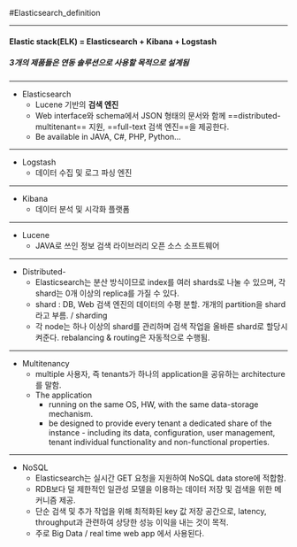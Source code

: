 #Elasticsearch_definition
_ _ _

#### Elastic stack(ELK) = Elasticsearch + Kibana + Logstash
##### 3개의 제품들은 연동 솔루션으로 사용할 목적으로 설계됨


- - -

* Elasticsearch
	- Lucene 기반의 **검색 엔진**
	- Web interface와 schema에서 JSON 형태의 문서와 함께 ==distributed-multitenant== 지원, ==full-text 검색 엔진==을 제공한다.
	- Be available in JAVA, C#, PHP, Python...
_ _ _

* Logstash
	- 데이터 수집 및 로그 파싱 엔진
_ _ _

* Kibana
	- 데이터 분석 및 시각화 플랫폼
_ _ _

* Lucene
	- JAVA로 쓰인 정보 검색 라이브러리 오픈 소스 소프트웨어
_ _ _

* Distributed-
	- Elasticsearch는 분산 방식이므로 index를 여러 shards로 나눌 수 있으며, 각 shard는 0개 이상의 replica를 가질 수 있다.
	- shard : DB, Web 검색 엔진의 데이터의 수평 분할. 개개의 partition을 shard라고 부름. / sharding
	- 각 node는 하나 이상의 shard를 관리하며 검색 작업을 올바른 shard로 할당시켜준다. rebalancing & routing은 자동적으로 수행됨.
_ _ _

* Multitenancy
	- multiple 사용자, 즉 tenants가 하나의 application을 공유하는 architecture를 말함.
	- The application
		- running on the same OS, HW, with the same data-storage mechanism.
		- be designed to provide every tenant a dedicated share of the instance - including its data, configuration, user management, tenant individual functionality and non-functional properties.
_ _ _

* NoSQL
	- Elasticsearch는 실시간 GET 요청을 지원하여 NoSQL data store에 적합함.
	- RDB보다 덜 제한적인 일관성 모델을 이용하는 데이터 저장 및 검색을 위한 메커니즘 제공.
	- 단순 검색 및 추가 작업을 위해 최적화된 key 값 저장 공간으로, latency, throughput과 관련하여 상당한 성능 이익을 내는 것이 목적.
	- 주로 Big Data / real time web app 에서 사용된다.
